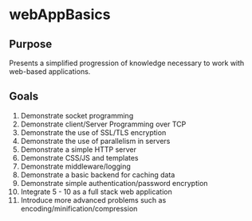 # webAppBasics

## Purpose

Presents a simplified progression of knowledge necessary to work with web-based
applications.

## Goals

1. Demonstrate socket programming
2. Demonstrate client/Server Programming over TCP
3. Demonstrate the use of SSL/TLS encryption
4. Demonstrate the use of parallelism in servers
5. Demonstrate a simple HTTP server
6. Demonstrate CSS/JS and templates
7. Demonstrate middleware/logging
8. Demonstrate a basic backend for caching data
9. Demonstrate simple authentication/password encryption
10. Integrate 5 - 10 as a full stack web application
11. Introduce more advanced problems such as encoding/minification/compression
